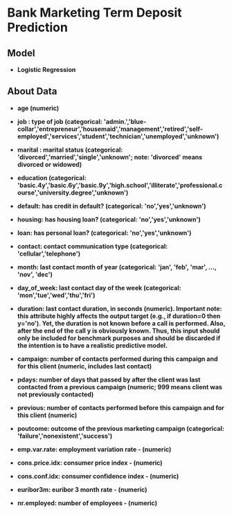 # Bank Marketing Term Deposit Prediction

## Model
- **Logistic Regression**

## About Data
- **age (numeric)**
- **job : type of job (categorical: 'admin.','blue-collar','entrepreneur','housemaid','management','retired','self-employed','services','student','technician','unemployed','unknown')**

- **marital : marital status (categorical: 'divorced','married','single','unknown'; note: 'divorced' means divorced or widowed)**

- **education (categorical: 'basic.4y','basic.6y','basic.9y','high.school','illiterate','professional.course','university.degree','unknown')**

- **default: has credit in default? (categorical: 'no','yes','unknown')**

- **housing: has housing loan? (categorical: 'no','yes','unknown')**

- **loan: has personal loan? (categorical: 'no','yes','unknown')**

- **contact: contact communication type (categorical: 'cellular','telephone')**

- **month: last contact month of year (categorical: 'jan', 'feb', 'mar', ..., 'nov', 'dec')**

- **day_of_week: last contact day of the week (categorical: 'mon','tue','wed','thu','fri')**

- **duration: last contact duration, in seconds (numeric). Important note: this attribute highly affects the output target (e.g., if duration=0 then y='no'). Yet, the duration is not known before a call is performed. Also, after the end of the call y is obviously known. Thus, this input should only be included for benchmark purposes and should be discarded if the intention is to have a realistic predictive model.**

- **campaign: number of contacts performed during this campaign and for this client (numeric, includes last contact)**

- **pdays: number of days that passed by after the client was last contacted from a previous campaign (numeric; 999 means client was not previously contacted)**

- **previous: number of contacts performed before this campaign and for this client (numeric)**

- **poutcome: outcome of the previous marketing campaign (categorical: 'failure','nonexistent','success')**

- **emp.var.rate: employment variation rate - (numeric)**

- **cons.price.idx: consumer price index - (numeric)**

- **cons.conf.idx: consumer confidence index - (numeric)** 

- **euribor3m: euribor 3 month rate - (numeric)**

- **nr.employed: number of employees - (numeric)**